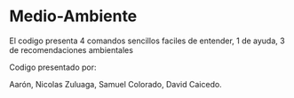 # Medio-Ambiente

El codigo presenta 4 comandos sencillos faciles de entender, 1 de ayuda, 3 de recomendaciones ambientales

Codigo presentado por:

Aarón,
Nicolas Zuluaga,
Samuel Colorado,
David Caicedo.
